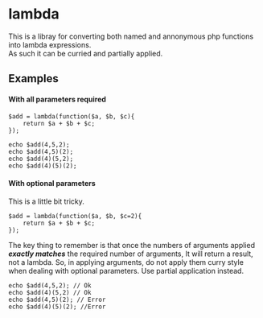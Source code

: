 # lambda

This is a libray for converting both named and annonymous php functions into lambda expressions.  
As such it can be curried and partially applied.

## Examples

#### With all parameters required  

	$add = lambda(function($a, $b, $c){
		return $a + $b + $c;
	});
	
	echo $add(4,5,2);
	echo $add(4,5)(2);
	echo $add(4)(5,2);
	echo $add(4)(5)(2);

#### With optional parameters  
This is a little bit tricky.  

	$add = lambda(function($a, $b, $c=2){
		return $a + $b + $c;
	});

The key thing to remember is that once the numbers of arguments applied ***exactly matches*** the required number of arguments, It will return a result, not a lambda. So, in applying arguments, do not apply them curry style when dealing with optional parameters. Use partial application instead.

	echo $add(4,5,2); // Ok
	echo $add(4)(5,2) // Ok
	echo $add(4,5)(2); // Error
	echo $add(4)(5)(2); //Error
